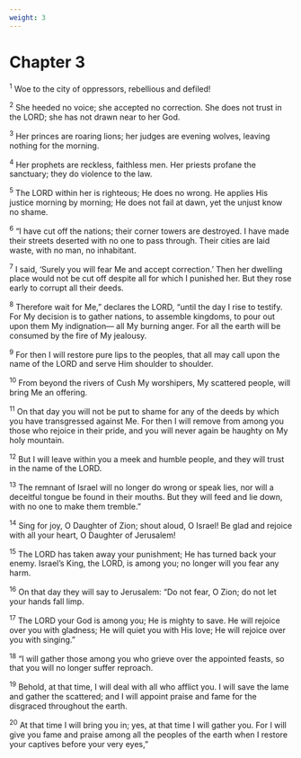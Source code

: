 ```yaml
---
weight: 3
---
```


# Chapter 3

<sup>1</sup> Woe to the city of oppressors, rebellious and defiled! 

<sup>2</sup> She heeded no voice; she accepted no correction. She does not trust in the LORD; she has not drawn near to her God. 

<sup>3</sup> Her princes are roaring lions; her judges are evening wolves, leaving nothing for the morning. 

<sup>4</sup> Her prophets are reckless, faithless men. Her priests profane the sanctuary; they do violence to the law. 

<sup>5</sup> The LORD within her is righteous; He does no wrong. He applies His justice morning by morning; He does not fail at dawn, yet the unjust know no shame. 

<sup>6</sup> “I have cut off the nations; their corner towers are destroyed. I have made their streets deserted with no one to pass through. Their cities are laid waste, with no man, no inhabitant. 

<sup>7</sup> I said, ‘Surely you will fear Me and accept correction.’ Then her dwelling place would not be cut off despite all for which I punished her. But they rose early to corrupt all their deeds. 

<sup>8</sup> Therefore wait for Me,” declares the LORD, “until the day I rise to testify. For My decision is to gather nations, to assemble kingdoms, to pour out upon them My indignation— all My burning anger. For all the earth will be consumed by the fire of My jealousy. 

<sup>9</sup> For then I will restore pure lips to the peoples, that all may call upon the name of the LORD and serve Him shoulder to shoulder. 

<sup>10</sup> From beyond the rivers of Cush My worshipers, My scattered people, will bring Me an offering. 

<sup>11</sup> On that day you will not be put to shame for any of the deeds by which you have transgressed against Me. For then I will remove from among you those who rejoice in their pride, and you will never again be haughty on My holy mountain. 

<sup>12</sup> But I will leave within you a meek and humble people, and they will trust in the name of the LORD. 

<sup>13</sup> The remnant of Israel will no longer do wrong or speak lies, nor will a deceitful tongue be found in their mouths. But they will feed and lie down, with no one to make them tremble.” 

<sup>14</sup> Sing for joy, O Daughter of Zion; shout aloud, O Israel! Be glad and rejoice with all your heart, O Daughter of Jerusalem! 

<sup>15</sup> The LORD has taken away your punishment; He has turned back your enemy. Israel’s King, the LORD, is among you; no longer will you fear any harm. 

<sup>16</sup> On that day they will say to Jerusalem: “Do not fear, O Zion; do not let your hands fall limp. 

<sup>17</sup> The LORD your God is among you; He is mighty to save. He will rejoice over you with gladness; He will quiet you with His love; He will rejoice over you with singing.” 

<sup>18</sup> “I will gather those among you who grieve over the appointed feasts, so that you will no longer suffer reproach. 

<sup>19</sup> Behold, at that time, I will deal with all who afflict you. I will save the lame and gather the scattered; and I will appoint praise and fame for the disgraced throughout the earth. 

<sup>20</sup> At that time I will bring you in; yes, at that time I will gather you. For I will give you fame and praise among all the peoples of the earth when I restore your captives before your very eyes,” 

